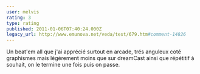 ```yaml
---
user: melvis
rating: 3
type: rating
published: 2011-01-06T07:40:24.000Z
legacy_url: http://www.emunova.net/veda/test/679.htm#comment-14826
---
```

Un beat'em all que j'ai apprécié surtout en arcade, trés anguleux coté graphismes mais légérement moins que sur dreamCast ainsi que répétitif à souhait, on le termine une fois puis on passe.